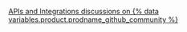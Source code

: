 [APIs and Integrations discussions on {% data variables.product.prodname_github_community %}](https://github.com/orgs/community/discussions/categories/apis-and-integrations)
